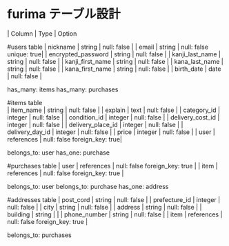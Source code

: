 # furima テーブル設計



| Column              |    Type     | Option 

#users table
| nickname            | string      | null: false        |
| email               | string      | null: false unique: true| 
| encrypted_password  | string      | null: false        |
| kanji_last_name     | string      | null: false        |
| kanji_first_name    | string      | null: false        |
| kana_last_name      | string      | null: false        |
| kana_first_name     | string      | null: false        |
| birth_date          | date        | null: false        |

has_many: items
has_many: purchases 


#items table      
| item_name           | string      | null: false        |
| explain             | text        | null: false        |
| category_id         | integer     | null: false        |
| condition_id           | integer     | null: false        |
| delivery_cost_id    | integer     | null: false        |
| delivery_place_id   | integer     | null: false        |
| delivery_day_id     | integer     | null: false        |
| price               | integer     | null: false        |
| user                | references  | null: false foreign_key: true|

belongs_to: user
has_one: purchase

#purchases table
| user                 | references | null: false  foreign_key: true     | 
| item                 | references | null: false  foreign_key: true     |

belongs_to: user
belongs_to: purchase
has_one: address


#addresses table
| post_cord           | string      | null: false        |
| prefecture_id       | integer     | null: false        |
| city                | string      | null: false        |
| address             | string      | null: false        |
| building            | string      |                    |
| phone_number        | string      | null: false        |
| item                | references  | null: false  foreign_key: true     |

belongs_to: purchases








